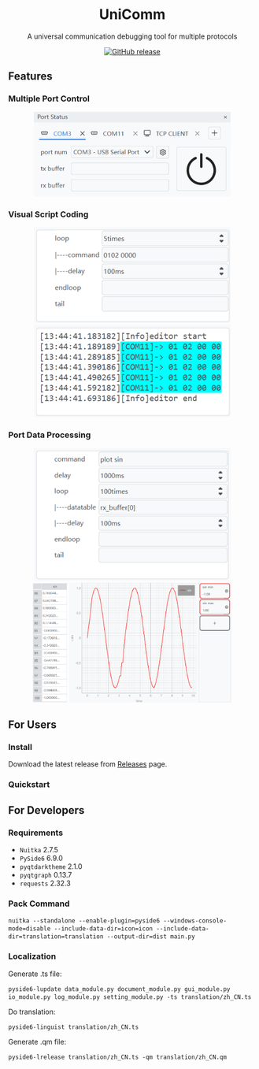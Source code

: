 <h1 align="center">
    UniComm
</h1>

<p align="center">
    A universal communication debugging tool for multiple protocols
</p>

<div align="center">

[![GitHub release](https://img.shields.io/github/v/release/zyt20001205/UniComm?color=%2334D058&label=Version)](https://github.com/zyt20001205/UniComm/releases)

</div>

## Features

### Multiple Port Control

<div align="center">

<img src="screenshot/multiple_port_control.png" alt="Multiple Port Control" width="400">

</div>

### Visual Script Coding

<div align="center">

<img src="screenshot/visual_script_coding_0.png" alt="Visual Script Coding" width="400">

<br>

<img src="screenshot/visual_script_coding_1.png" alt="Visual Script Coding" width="400">

</div>

### Port Data Processing

<div align="center">

<img src="screenshot/port_data_processing_0.png" alt="Port Data Processing" width="400">

<br>

<img src="screenshot/port_data_processing_1.png" alt="Port Data Processing" width="70">
<img src="screenshot/port_data_processing_2.png" alt="Port Data Processing" width="330">

</div>

## For Users

### Install

Download the latest release from [Releases](https://github.com/zyt20001205/UniComm/releases) page.

### Quickstart

## For Developers

### Requirements

- `Nuitka`                    2.7.5
- `PySide6`                   6.9.0
- `pyqtdarktheme`             2.1.0
- `pyqtgraph`                 0.13.7
- `requests`                  2.32.3

### Pack Command

```shell
nuitka --standalone --enable-plugin=pyside6 --windows-console-mode=disable --include-data-dir=icon=icon --include-data-dir=translation=translation --output-dir=dist main.py
```

### Localization

Generate .ts file:

```shell
pyside6-lupdate data_module.py document_module.py gui_module.py io_module.py log_module.py setting_module.py -ts translation/zh_CN.ts
```

Do translation:

```shell
pyside6-linguist translation/zh_CN.ts
```

Generate .qm file:

```shell
pyside6-lrelease translation/zh_CN.ts -qm translation/zh_CN.qm
```
